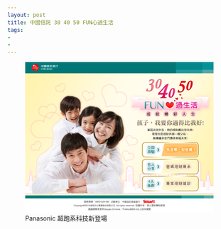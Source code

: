 ```yaml
---
layout: post
title: 中國信託 30 40 50 FUN心過生活
tags:
- 
- 
---
```


<figure>
	<a href="https://smart.businessweekly.com.tw/Event/2014/chinatrust/" target="_blank">
	<img src="/img/w9.png" alt="Panasonic 超跑系科技新登場 ES-ST37"></a><figcaption>Panasonic 超跑系科技新登場</figcaption>
</figure> 